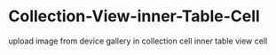 # Collection-View-inner-Table-Cell
upload image from device gallery in collection cell inner table view cell
